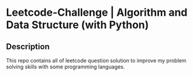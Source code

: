 # Leetcode-Challenge | Algorithm and Data Structure (with Python)

## Description 
This repo contains all of leetcode question solution to improve my problem solving skills with some programming languages.